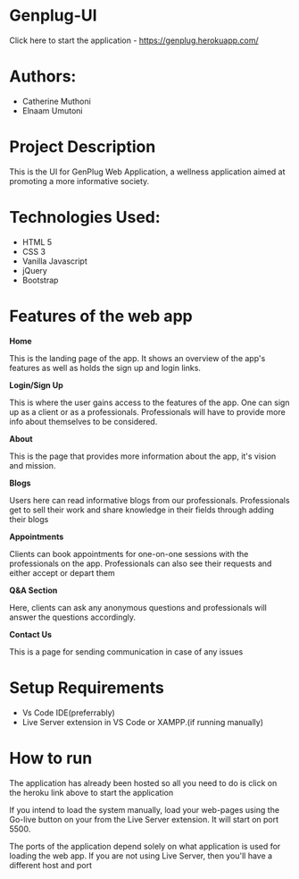 # Genplug-UI

Click here to start the application - https://genplug.herokuapp.com/

# Authors: 
* Catherine Muthoni
* Elnaam Umutoni

# Project Description
This is the UI for GenPlug Web Application, a wellness application aimed at promoting a more informative society.

# Technologies Used:
* HTML 5
* CSS 3
* Vanilla Javascript
* jQuery
* Bootstrap

# Features of the web app
<strong>Home</strong>
<p>This is the landing page of the app. It shows an overview of the app's features as well as holds the sign up and login links.</p>

<strong>Login/Sign Up</strong>
<p>This is where the user gains access to the features of the app. One can sign up as a client or as a professionals. Professionals will have to provide more info about themselves to be considered.</p>

<strong>About</strong>
<p>This is the page that provides more information about the app, it's vision and mission.</p>

<strong>Blogs</strong>
<p>Users here can read informative blogs from our professionals. Professionals get to sell their work and share knowledge in their fields through adding their blogs</p>

<strong>Appointments</strong>
<p>Clients can book appointments for one-on-one sessions with the professionals on the app. Professionals can also see their requests and either accept or depart them</p>

<strong>Q&A Section</strong>
<p>Here, clients can ask any anonymous questions and professionals will answer the questions accordingly.</p>

<strong>Contact Us</strong>
<p>This is a page for sending communication in case of any issues</p>

# Setup Requirements
* Vs Code IDE(preferrably)
* Live Server extension in VS Code or XAMPP.(if running manually)

# How to run
<p>The application has already been hosted so all you need to do is click on the heroku link above to start the application</p>
<p>If you intend to load the system manually, load your web-pages using the Go-live button on your from the Live Server extension. It will start on port 5500.</p>
<p>The ports of the application depend solely on what application is used for loading the web app. If you are not using Live Server, then you'll have a different host and port</p>







